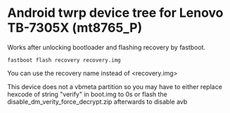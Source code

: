 # Android twrp device tree for Lenovo TB-7305X (mt8765_P)


Works after unlocking bootloader and flashing recovery by fastboot.

```
fastboot flash recovery recovery.img
```

You can use the recovery name instead of <recovery.img>

This device does not a vbmeta partition so you may have to either replace hexcode of string "verify" in boot.img to 0s or flash the disable_dm_verity_force_decrypt.zip afterwards to disable avb
